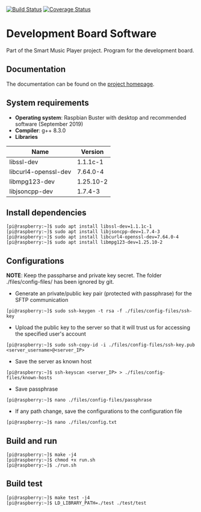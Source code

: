 [![Build Status](https://travis-ci.com/VAMK-embedded-project-2019A/Development-Board-Application.svg?branch=master)](https://travis-ci.com/VAMK-embedded-project-2019A/Development-Board-Application) [![Coverage Status](https://coveralls.io/repos/github/VAMK-embedded-project-2019A/Development-Board-Application/badge.svg?branch=master)](https://coveralls.io/github/VAMK-embedded-project-2019A/Development-Board-Application?branch=master)

# Development Board Software
Part of the Smart Music Player project. Program for the development board.

## Documentation
The documentation can be found on the [project homepage](https://vamk-embedded-project-2019a.github.io/Development-Board-Application/).

## System requirements
* __Operating system__: Raspbian Buster with desktop and recommended software (September 2019)  
* __Compiler__: g++ 8.3.0  
* __Libraries__  

Name | Version
--- | ---
libssl-dev | 1.1.1c-1
libcurl4-openssl-dev | 7.64.0-4
libmpg123-dev | 1.25.10-2
libjsoncpp-dev | 1.7.4-3

## Install dependencies
```console
[pi@raspberry:~]$ sudo apt install libssl-dev=1.1.1c-1  
[pi@raspberry:~]$ sudo apt install libjsoncpp-dev=1.7.4-3  
[pi@raspberry:~]$ sudo apt install libcurl4-openssl-dev=7.64.0-4  
[pi@raspberry:~]$ sudo apt install libmpg123-dev=1.25.10-2
```

## Configurations
__NOTE__: Keep the passpharse and private key secret. The folder ./files/config-files/ has been ignored by git.  
* Generate an private/public key pair (protected with passphrase) for the SFTP communication  
```console
[pi@raspberry:~]$ sudo ssh-keygen -t rsa -f ./files/config-files/ssh-key
```
* Upload the public key to the server so that it will trust us for accessing the specified user's account
```console
[pi@raspberry:~]$ sudo ssh-copy-id -i ./files/config-files/ssh-key.pub <server_username>@<server_IP>
```
* Save the server as known host
```console
[pi@raspberry:~]$ ssh-keyscan <server_IP> > ./files/config-files/known-hosts
```
* Save passphrase
```console
[pi@raspberry:~]$ nano ./files/config-files/passphrase
```
* If any path change, save the configurations to the configuration file
```console
[pi@raspberry:~]$ nano ./files/config.txt
```

## Build and run
```console
[pi@raspberry:~]$ make -j4
[pi@raspberry:~]$ chmod +x run.sh
[pi@raspberry:~]$ ./run.sh
```

## Build test
```console
[pi@raspberry:~]$ make test -j4
[pi@raspberry:~]$ LD_LIBRARY_PATH=./test ./test/test
```
